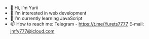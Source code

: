 - 👋 Hi, I’m Yurii
- 👀 I’m interested in web development
- 🌱 I’m currently learning JavaScript
- 📫 How to reach me:
  Telegram - https://t.me/Yurets7777
  E-mail: jmfy777@icloud.com
